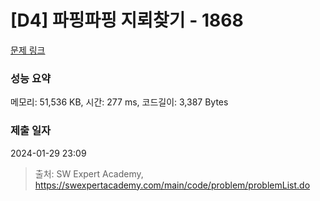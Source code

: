 # [D4] 파핑파핑 지뢰찾기 - 1868 

[문제 링크](https://swexpertacademy.com/main/code/problem/problemDetail.do?contestProbId=AV5LwsHaD1MDFAXc) 

### 성능 요약

메모리: 51,536 KB, 시간: 277 ms, 코드길이: 3,387 Bytes

### 제출 일자

2024-01-29 23:09



> 출처: SW Expert Academy, https://swexpertacademy.com/main/code/problem/problemList.do